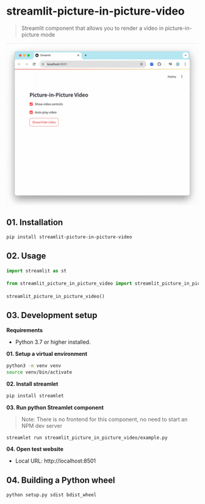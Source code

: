# streamlit-picture-in-picture-video

> Streamlit component that allows you to render a video in picture-in-picture mode

<img src="preview.gif" alt="preview" style="zoom:150%;" />



## 01. Installation 

```sh
pip install streamlit-picture-in-picture-video
```



## 02. Usage

```python
import streamlit as st

from streamlit_picture_in_picture_video import streamlit_picture_in_picture_video

streamlit_picture_in_picture_video()
````



## 03. Development setup

**Requirements**

- Python 3.7 or higher installed.

**01. Setup a virtual environment**
```bash
python3 -m venv venv
source venv/bin/activate
```

**02. Install streamlet**

```bash
pip install streamlet
```

**03. Run python Streamlet component**

> Note: There is no frontend for this component, no need to start an NPM dev server

```bash
streamlet run streamlit_picture_in_picture_video/example.py
```

**04. Open test website**

- Local URL: http://localhost:8501



## 04. Building a Python wheel

```bash
python setup.py sdist bdist_wheel
```